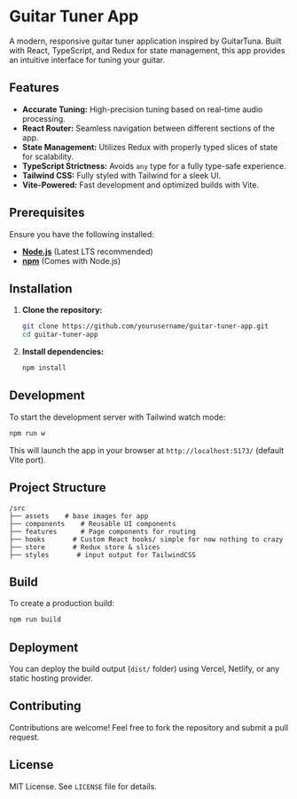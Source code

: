 # Guitar Tuner App

A modern, responsive guitar tuner application inspired by GuitarTuna. Built with React, TypeScript, and Redux for state management, this app provides an intuitive interface for tuning your guitar.

## Features

- **Accurate Tuning:** High-precision tuning based on real-time audio processing.
- **React Router:** Seamless navigation between different sections of the app.
- **State Management:** Utilizes Redux with properly typed slices of state for scalability.
- **TypeScript Strictness:** Avoids `any` type for a fully type-safe experience.
- **Tailwind CSS:** Fully styled with Tailwind for a sleek UI.
- **Vite-Powered:** Fast development and optimized builds with Vite.

## Prerequisites

Ensure you have the following installed:

- **[Node.js](https://nodejs.org/)** (Latest LTS recommended)
- **[npm](https://www.npmjs.com/)** (Comes with Node.js)

## Installation

1. **Clone the repository:**
   ```sh
   git clone https://github.com/yourusername/guitar-tuner-app.git
   cd guitar-tuner-app
   ```

2. **Install dependencies:**
   ```sh
   npm install
   ```

## Development

To start the development server with Tailwind watch mode:
```sh
npm run w
```

This will launch the app in your browser at `http://localhost:5173/` (default Vite port).

## Project Structure

```
/src
├── assets    # base images for app
├── components    # Reusable UI components
├── features      # Page components for routing
├── hooks       # Custom React hooks/ simple for now nothing to crazy
├── store       # Redux store & slices
├── styles       # input output for TailwindCSS
```

## Build

To create a production build:
```sh
npm run build
```

## Deployment

You can deploy the build output (`dist/` folder) using Vercel, Netlify, or any static hosting provider.

## Contributing

Contributions are welcome! Feel free to fork the repository and submit a pull request.

## License

MIT License. See `LICENSE` file for details.

